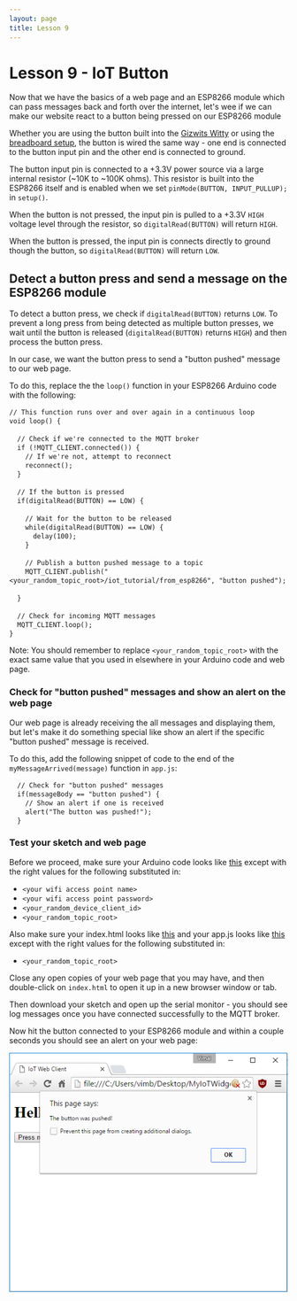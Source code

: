 ```yaml
---
layout: page
title: Lesson 9
---
```


# Lesson 9 - IoT Button

Now that we have the basics of a web page and an ESP8266 module which can pass messages back and forth over the internet, let's wee if we can make our website react to a button being pressed on our ESP8266 module

Whether you are using the button built into the [Gizwits Witty](../Witty/info.html) or using the [breadboard setup](../Breadboard/setup.md), the button is wired the same way - one end is connected to the button input pin and the other end is connected to ground.

The button input pin is connected to a +3.3V power source via a large internal resistor (~10K to ~100K ohms). This resistor is built into the ESP8266 itself and is enabled when we set ```pinMode(BUTTON, INPUT_PULLUP);``` in ```setup()```.

When the button is not pressed, the input pin is pulled to a +3.3V ```HIGH``` voltage level through the resistor, so ```digitalRead(BUTTON)``` will return ```HIGH```. 

When the button is pressed, the input pin is connects directly to ground though the button, so ```digitalRead(BUTTON)``` will return ```LOW```. 


## Detect a button press and send a message on the ESP8266 module

To detect a button press, we check if ```digitalRead(BUTTON)``` returns ```LOW```. To prevent a long press from being detected as multiple button presses, we wait until the button is released (```digitalRead(BUTTON)``` returns ```HIGH```) and then process the button press.

In our case, we want the button press to send a "button pushed" message to our web page.

To do this, replace the the ```loop()``` function in your ESP8266 Arduino code with the following:

```
// This function runs over and over again in a continuous loop
void loop() {

  // Check if we're connected to the MQTT broker
  if (!MQTT_CLIENT.connected()) {
    // If we're not, attempt to reconnect
    reconnect();
  }

  // If the button is pressed
  if(digitalRead(BUTTON) == LOW) {

    // Wait for the button to be released
    while(digitalRead(BUTTON) == LOW) {
      delay(100);    
    }

    // Publish a button pushed message to a topic
    MQTT_CLIENT.publish("<your_random_topic_root>/iot_tutorial/from_esp8266", "button pushed");

  }

  // Check for incoming MQTT messages
  MQTT_CLIENT.loop();
}
```

Note: You should remember to replace ```<your_random_topic_root>``` with the exact same value that you used in elsewhere in your Arduino code and web page. 

### Check for "button pushed" messages and show an alert on the web page

Our web page is already receiving the all messages and displaying them, but let's make it do something special like show an alert if the specific "button pushed" message is received.

To do this, add the following snippet of code to the end of the ```myMessageArrived(message)``` function in ```app.js```:

```
  // Check for "button pushed" messages
  if(messageBody == "button pushed") {
    // Show an alert if one is received
    alert("The button was pushed!");
  }
```

### Test your sketch and web page

Before we proceed, make sure your Arduino code looks like [this](MyIoTWidget.ino) except with the right values for the following substituted in:

* ```<your wifi access point name>```
* ```<your wifi access point password>```
* ```<your_random_device_client_id>```
* ```<your_random_topic_root>```

Also make sure your index.html looks like [this](index.html) and your app.js looks like [this](app.js) except with the right values for the following substituted in:

* ```<your_random_topic_root>```


Close any open copies of your web page that you may have, and then double-click on ```index.html``` to open it up in a new browser window or tab.

Then download your sketch and open up the serial monitor - you should see log messages once you have connected successfully to the MQTT broker.

Now hit the button connected to your ESP8266 module and within a couple seconds you should see an alert on your web page:

![Button Pushed](button_pushed.png "Button Pushed")

